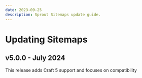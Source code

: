 ```yaml
---
date: 2023-09-25
description: Sprout Sitemaps update guide.
---
```


# Updating Sitemaps

## v5.0.0 - July 2024

This release adds Craft 5 support and focuses on compatibility


